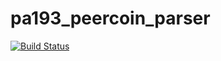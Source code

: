 # pa193_peercoin_parser
[![Build Status](https://travis-ci.org/rams76/pa193_peercoin_parser.svg?branch=master)](https://travis-ci.org/rams76/pa193_peercoin_parser)
